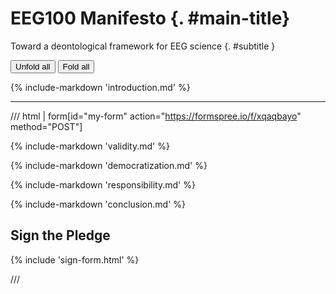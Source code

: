 # EEG100 Manifesto {. #main-title}
Toward a deontological framework for EEG science
{. #subtitle }

<button onclick="toggleFold(true)">Unfold all</button>
<button onclick="toggleFold(false)">Fold all</button>

{%
  include-markdown 'introduction.md'
%}


---

/// html | form[id="my-form" action="https://formspree.io/f/xqaqbayo" method="POST"]

{%
  include-markdown 'validity.md'
%}

{%
  include-markdown 'democratization.md'
%}

{%
  include-markdown 'responsibility.md'
%}

{%
  include-markdown 'conclusion.md'
%}

## Sign the Pledge

{% 
  include 'sign-form.html'
%}


///
<!--
<script src="https://widget.proca.app/d/eeg_manifesto/leeds_university" async></script>
-->
